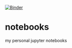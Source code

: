[![Binder](https://mybinder.org/badge.svg)](https://mybinder.org/v2/gh/kmontag42/notebooks/master)

# notebooks
my personal jupyter notebooks
